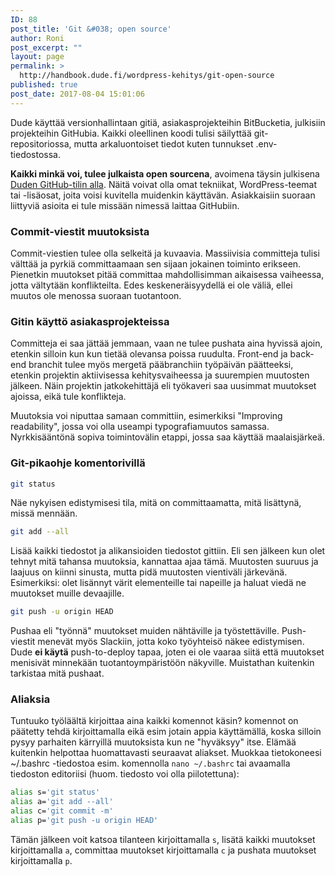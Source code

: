 ```yaml
---
ID: 88
post_title: 'Git &#038; open source'
author: Roni
post_excerpt: ""
layout: page
permalink: >
  http://handbook.dude.fi/wordpress-kehitys/git-open-source
published: true
post_date: 2017-08-04 15:01:06
---
```

Dude käyttää versionhallintaan gitiä, asiakasprojekteihin BitBucketia, julkisiin projekteihin GitHubia. Kaikki oleellinen koodi tulisi säilyttää git-repositoriossa, mutta arkaluontoiset tiedot kuten tunnukset .env-tiedostossa.

<b>Kaikki minkä voi, tulee julkaista open sourcena</b>, avoimena täysin julkisena <a class="github" href="https://github.com/digitoimistodude">Duden GitHub-tilin alla</a>. Näitä voivat olla omat tekniikat, WordPress-teemat tai -lisäosat, joita voisi kuvitella muidenkin käyttävän. Asiakkaisiin suoraan liittyviä asioita ei tule missään nimessä laittaa GitHubiin.
<h3>Commit-viestit muutoksista</h3>
Commit-viestien tulee olla selkeitä ja kuvaavia. Massiivisia committeja tulisi välttää ja pyrkiä committaamaan sen sijaan jokainen toiminto erikseen. Pienetkin muutokset pitää committaa mahdollisimman aikaisessa vaiheessa, jotta vältytään konflikteilta. Edes keskeneräisyydellä ei ole väliä, ellei muutos ole menossa suoraan tuotantoon.

<h3>Gitin käyttö asiakasprojekteissa</h3>

Committeja ei saa jättää jemmaan, vaan ne tulee pushata aina hyvissä ajoin, etenkin silloin kun kun tietää olevansa poissa ruudulta. Front-end ja back-end branchit tulee myös mergetä pääbranchiin työpäivän päätteeksi, etenkin projektin aktiivisessa kehitysvaiheessa ja suurempien muutosten jälkeen. Näin projektin jatkokehittäjä eli työkaveri saa uusimmat muutokset ajoissa, eikä tule konflikteja.

Muutoksia voi niputtaa samaan committiin, esimerkiksi "Improving readability", jossa voi olla useampi typografiamuutos samassa. Nyrkkisääntönä sopiva toimintovälin etappi, jossa saa käyttää maalaisjärkeä.

<h3>Git-pikaohje komentorivillä</h3>

```` bash
git status
````

Näe nykyisen edistymisesi tila, mitä on committaamatta, mitä lisättynä, missä mennään.

```` bash
git add --all
````

Lisää kaikki tiedostot ja alikansioiden tiedostot gittiin. Eli sen jälkeen kun olet tehnyt mitä tahansa muutoksia, kannattaa ajaa tämä. Muutosten suuruus ja laajuus on kiinni sinusta, mutta pidä muutosten vientiväli järkevänä. Esimerkiksi: olet lisännyt värit elementeille tai napeille ja haluat viedä ne muutokset muille devaajille.

```` bash
git push -u origin HEAD
````

Pushaa eli "työnnä" muutokset muiden nähtäville ja työstettäville. Push-viestit menevät myös Slackiin, jotta koko työyhteisö näkee edistymisen. Dude **ei käytä** push-to-deploy tapaa, joten ei ole vaaraa siitä että muutokset menisivät minnekään tuotantoympäristöön näkyville. Muistathan kuitenkin tarkistaa mitä pushaat.

<h3>Aliaksia</h3>

Tuntuuko työläältä kirjoittaa aina kaikki komennot käsin? komennot on päätetty tehdä kirjoittamalla eikä esim jotain appia käyttämällä, koska silloin pysyy parhaiten kärryillä muutoksista kun ne "hyväksyy" itse. Elämää kuitenkin helpottaa huomattavasti seuraavat aliakset. Muokkaa tietokoneesi ~/.bashrc -tiedostoa esim. komennolla `nano ~/.bashrc` tai avaamalla tiedoston editoriisi (huom. tiedosto voi olla piilotettuna):

```` bash
alias s='git status'
alias a='git add --all'
alias c='git commit -m'
alias p='git push -u origin HEAD'
````

Tämän jälkeen voit katsoa tilanteen kirjoittamalla `s`, lisätä kaikki muutokset kirjoittamalla `a`, committaa muutokset kirjoittamalla `c` ja pushata muutokset kirjoittamalla `p`.